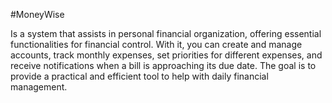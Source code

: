 #MoneyWise


Is a system that assists in personal financial organization, offering essential functionalities for financial control. With it, you can create and manage accounts, track monthly expenses, set priorities for different expenses, and receive notifications when a bill is approaching its due date. The goal is to provide a practical and efficient tool to help with daily financial management.
 
